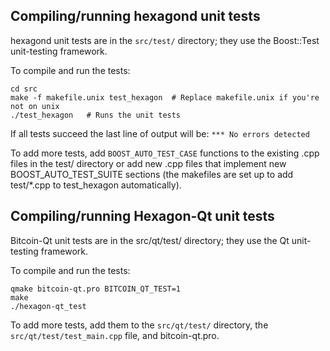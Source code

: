 Compiling/running hexagond unit tests
------------------------------------

hexagond unit tests are in the `src/test/` directory; they
use the Boost::Test unit-testing framework.

To compile and run the tests:

	cd src
	make -f makefile.unix test_hexagon  # Replace makefile.unix if you're not on unix
	./test_hexagon   # Runs the unit tests

If all tests succeed the last line of output will be:
`*** No errors detected`

To add more tests, add `BOOST_AUTO_TEST_CASE` functions to the existing
.cpp files in the test/ directory or add new .cpp files that
implement new BOOST_AUTO_TEST_SUITE sections (the makefiles are
set up to add test/*.cpp to test_hexagon automatically).


Compiling/running Hexagon-Qt unit tests
---------------------------------------

Bitcoin-Qt unit tests are in the src/qt/test/ directory; they
use the Qt unit-testing framework.

To compile and run the tests:

	qmake bitcoin-qt.pro BITCOIN_QT_TEST=1
	make
	./hexagon-qt_test

To add more tests, add them to the `src/qt/test/` directory,
the `src/qt/test/test_main.cpp` file, and bitcoin-qt.pro.
